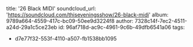 title: '26 Black MIDI'
soundcloud_url: 'https://soundcloud.com/thiseveningsshow/26-black-midi'
album: 9789a664-4559-417c-bc09-50ee9d3224f8
author: 7328c14f-7ec2-4511-a24d-29a1c5ce23eb
id: 96af718d-ac9c-4961-9c6b-49dfb6541a06
tags:
  - d7e77f32-553f-4110-a507-fb1538bb1095
